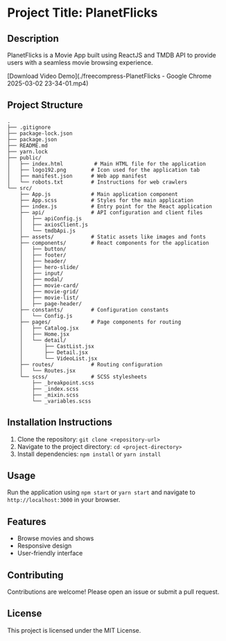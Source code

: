 # Project Title: PlanetFlicks

## Description
PlanetFlicks is a Movie App built using ReactJS and TMDB API to provide users with a seamless movie browsing experience.

[Download Video Demo](./freecompress-PlanetFlicks - Google Chrome 2025-03-02 23-34-01.mp4)

## Project Structure
```
.
├── .gitignore
├── package-lock.json
├── package.json
├── README.md
├── yarn.lock
├── public/
│   ├── index.html          # Main HTML file for the application
│   ├── logo192.png        # Icon used for the application tab
│   ├── manifest.json      # Web app manifest
│   └── robots.txt         # Instructions for web crawlers
└── src/
    ├── App.js             # Main application component
    ├── App.scss           # Styles for the main application
    ├── index.js           # Entry point for the React application
    ├── api/               # API configuration and client files
    │   ├── apiConfig.js
    │   ├── axiosClient.js
    │   └── tmdbApi.js
    ├── assets/            # Static assets like images and fonts
    ├── components/        # React components for the application
    │   ├── button/
    │   ├── footer/
    │   ├── header/
    │   ├── hero-slide/
    │   ├── input/
    │   ├── modal/
    │   ├── movie-card/
    │   ├── movie-grid/
    │   ├── movie-list/
    │   ├── page-header/
    ├── constants/         # Configuration constants
    │   └── Config.js
    ├── pages/             # Page components for routing
    │   ├── Catalog.jsx
    │   ├── Home.jsx
    │   └── detail/
    │       ├── CastList.jsx
    │       ├── Detail.jsx
    │       └── VideoList.jsx
    ├── routes/            # Routing configuration
    │   └── Routes.jsx
    └── scss/              # SCSS stylesheets
        ├── _breakpoint.scss
        ├── _index.scss
        ├── _mixin.scss
        └── _variables.scss
```

## Installation Instructions
1. Clone the repository: `git clone <repository-url>`
2. Navigate to the project directory: `cd <project-directory>`
3. Install dependencies: `npm install` or `yarn install`

## Usage
Run the application using `npm start` or `yarn start` and navigate to `http://localhost:3000` in your browser.

## Features
- Browse movies and shows
- Responsive design
- User-friendly interface

## Contributing
Contributions are welcome! Please open an issue or submit a pull request.

## License
This project is licensed under the MIT License.

